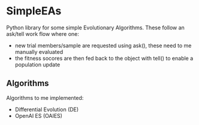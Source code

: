 # SimpleEAs
Python library for some simple Evolutionary Algorithms.
These follow an ask/tell work flow where one:
- new trial members/sample are requested using ask(), these need to me manually evaluated
- the fitness socores are then fed back to the object with tell() to enable a population update

## Algorithms
Algorithms to me implemented:
- Differential Evolution (DE)
- OpenAI ES (OAIES)

